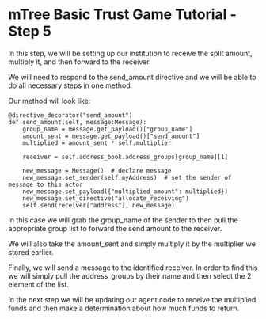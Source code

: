 # mTree Basic Trust Game Tutorial - Step 5

In this step, we will be setting up our institution to receive the split amount, multiply it, and then forward to the receiver. 

We will need to respond to the send_amount directive and we will be able to do all necessary steps in one method.

Our method will look like:

```
@directive_decorator("send_amount")
def send_amount(self, message:Message):
    group_name = message.get_payload()["group_name"]
    amount_sent = message.get_payload()["send_amount"]
    multiplied = amount_sent * self.multiplier
    
    receiver = self.address_book.address_groups[group_name][1]

    new_message = Message()  # declare message
    new_message.set_sender(self.myAddress)  # set the sender of message to this actor
    new_message.set_payload({"multiplied_amount": multiplied})
    new_message.set_directive("allocate_receiving")
    self.send(receiver["address"], new_message)  
```        

In this case we will grab the group_name of the sender to then pull the appropriate group list to forward the send amount to the receiver. 

We will also take the amount_sent and simply multiply it by the multiplier we stored earlier.

Finally, we will send a message to the identified receiver. In order to find this we will simply pull the address_groups by their name and then select the 2 element of the list.



In the next step we will be updating our agent code to receive the multiplied funds and then make a determination about how much funds to return.